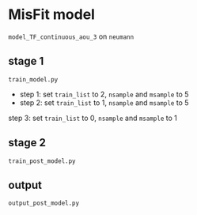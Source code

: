 # MisFit model

`model_TF_continuous_aou_3` on `neumann`

## stage 1
`train_model.py`
- step 1: set `train_list` to 2, `nsample` and `msample` to 5
- step 2: set `train_list` to 1, `nsample` and `msample` to 5

step 3: set `train_list` to 0, `nsample` and `msample` to 1

## stage 2

`train_post_model.py`
 
## output

`output_post_model.py`

